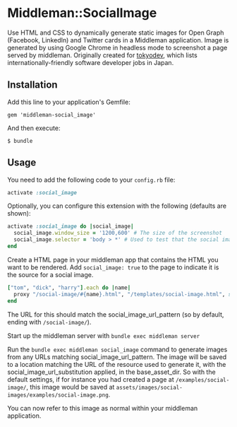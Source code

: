 # Middleman::SocialImage

Use HTML and CSS to dynamically generate static images for Open Graph (Facebook, LinkedIn) and Twitter cards in a Middleman application. Image is generated by using Google Chrome in headless mode to screenshot a page served by middleman. Originally created for [tokyodev](https://www.tokyodev.com/), which lists internationally-friendly software developer jobs in Japan.

## Installation

Add this line to your application's Gemfile:

    gem 'middleman-social_image'

And then execute:

    $ bundle

## Usage

You need to add the following code to your ```config.rb``` file:

```ruby
activate :social_image
```

Optionally, you can configure this extension with the following (defaults are shown):

```ruby
activate :social_image do |social_image|
  social_image.window_size = '1200,600' # The size of the screenshot
  social_image.selector = 'body > *' # Used to test that the social image url has loaded properly. The more specific this is, the better the chance of catching errors.
end
```

Create a HTML page in your middleman app that contains the HTML you want to be rendered. Add `social_image: true` to the page to indicate it is the source for a social image.

``` ruby
["tom", "dick", "harry"].each do |name|
  proxy "/social-image/#{name}.html", "/templates/social-image.html", social_image: true, locals: { name: name }
end
```

The URL for this should match the social_image_url_pattern (so by default, ending with `/social-image/`).

Start up the middleman server with `bundle exec middleman server`

Run the `bundle exec middleman social_image` command to generate images from any URLs matching social_image_url_pattern. The image will be saved to a location matching the URL of the resource used to generate it, with the social_image_url_substitution applied, in the base_asset_dir. So with the default settings, if for instance you had created a page at `/examples/social-image/`, this image would be saved at `assets/images/social-images/examples/social-image.png`.

You can now refer to this image as normal within your middleman application.
